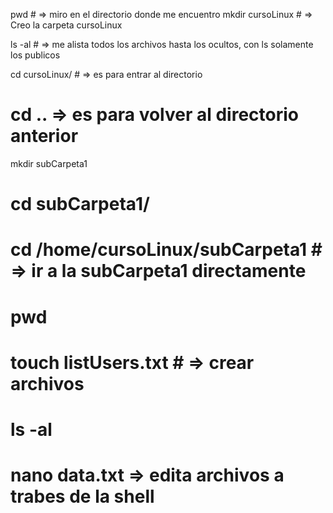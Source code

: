 pwd # => miro en el directorio donde me encuentro
mkdir cursoLinux # => Creo la carpeta cursoLinux

ls -al # => me alista todos los archivos hasta los ocultos, con ls solamente los publicos

cd cursoLinux/ # => es para entrar al directorio

# cd .. => es para volver al directorio anterior

mkdir subCarpeta1

# cd subCarpeta1/

# cd /home/cursoLinux/subCarpeta1 # => ir a la subCarpeta1 directamente

# pwd

# touch listUsers.txt # => crear archivos

# ls -al

# nano data.txt => edita archivos a trabes de la shell
